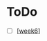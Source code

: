 # ToDo
- [ ] [[week6]]

[//begin]: # "Autogenerated link references for markdown compatibility"
[task]: task "Task"
[julynine]: julynine "Week6"
[week6]: week6 "Week6"
[//end]: # "Autogenerated link references"